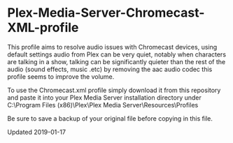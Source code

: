 # Plex-Media-Server-Chromecast-XML-profile
This profile aims to resolve audio issues with Chromecast devices, using default settings audio from Plex can be very quiet, notably when characters are talking in a show, talking can be significantly quieter than the rest of the audio (sound effects, music .etc) by removing the aac audio codec this profile seems to improve the volume.

To use the Chromecast.xml profile simply download it from this repository and paste it into your Plex Media Server installation directory under C:\Program Files (x86)\Plex\Plex Media Server\Resources\Profiles

Be sure to save a backup of your original file before copying in this file.

Updated 2019-01-17
